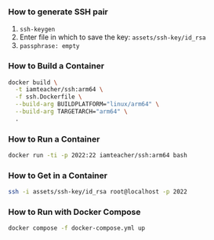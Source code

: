 ### How to generate SSH pair

1. `ssh-keygen`
2. Enter file in which to save the key: `assets/ssh-key/id_rsa`
3. `passphrase: empty`

### How to Build a Container

```sh
docker build \
  -t iamteacher/ssh:arm64 \
  -f ssh.Dockerfile \
  --build-arg BUILDPLATFORM="linux/arm64" \
  --build-arg TARGETARCH="arm64" \
  .
```

### How to Run a Container

```sh
docker run -ti -p 2022:22 iamteacher/ssh:arm64 bash
```

### How to Get in a Container

```sh
ssh -i assets/ssh-key/id_rsa root@localhost -p 2022
```

### How to Run with Docker Compose

```sh
docker compose -f docker-compose.yml up
```
